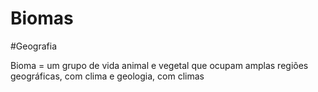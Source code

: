 # Biomas
#Geografia 

Bioma = um grupo de vida animal e vegetal que ocupam amplas regiões geográficas, com clima e geologia, com climas